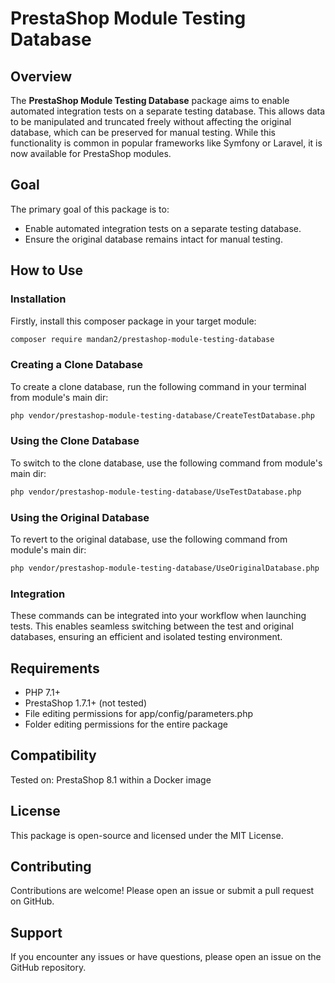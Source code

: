 # PrestaShop Module Testing Database

## Overview

The **PrestaShop Module Testing Database** package aims to enable automated integration tests on a separate testing database. This allows data to be manipulated and truncated freely without affecting the original database, which can be preserved for manual testing. While this functionality is common in popular frameworks like Symfony or Laravel, it is now available for PrestaShop modules.

## Goal

The primary goal of this package is to:
- Enable automated integration tests on a separate testing database.
- Ensure the original database remains intact for manual testing.

## How to Use

### Installation

Firstly, install this composer package in your target module:

```bash
composer require mandan2/prestashop-module-testing-database
```

### Creating a Clone Database

To create a clone database, run the following command in your terminal from module's main dir:

```bash
php vendor/prestashop-module-testing-database/CreateTestDatabase.php
```

### Using the Clone Database

To switch to the clone database, use the following command from module's main dir:

```bash
php vendor/prestashop-module-testing-database/UseTestDatabase.php
```

### Using the Original Database

To revert to the original database, use the following command from module's main dir:

```bash
php vendor/prestashop-module-testing-database/UseOriginalDatabase.php
```

### Integration

These commands can be integrated into your workflow when launching tests. This enables seamless switching between the test and original databases, ensuring an efficient and isolated testing environment.

## Requirements

- PHP 7.1+
- PrestaShop 1.7.1+ (not tested)
- File editing permissions for app/config/parameters.php
- Folder editing permissions for the entire package

## Compatibility

Tested on: PrestaShop 8.1 within a Docker image

## License

This package is open-source and licensed under the MIT License.

## Contributing

Contributions are welcome! Please open an issue or submit a pull request on GitHub.

## Support

If you encounter any issues or have questions, please open an issue on the GitHub repository.